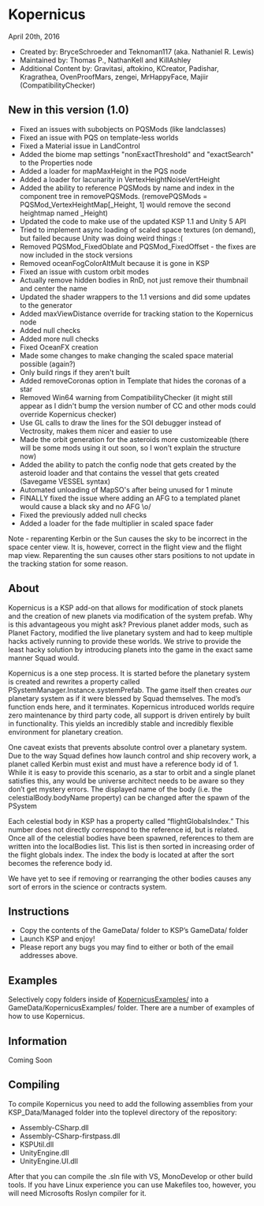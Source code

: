 Kopernicus
==============================
April 20th, 2016
* Created by: BryceSchroeder and Teknoman117 (aka. Nathaniel R. Lewis)
* Maintained by: Thomas P., NathanKell and KillAshley
* Additional Content by: Gravitasi, aftokino, KCreator, Padishar, Kragrathea, OvenProofMars, zengei, MrHappyFace, Majiir (CompatibilityChecker)

New in this version (1.0)
-------------------
* Fixed an issues with subobjects on PQSMods (like landclasses)
* Fixed an issue with PQS on template-less worlds
* Fixed a Material issue in LandControl
* Added the biome map settings "nonExactThreshold" and "exactSearch" to the Properties node
* Added a loader for mapMaxHeight in the PQS node
* Added a loader for lacunarity in VertexHeightNoiseVertHeight
* Added the ability to reference PQSMods by name and index in the component tree in removePQSMods. (removePQSMods = PQSMod_VertexHeightMap[_Height, 1] would remove the second heightmap named _Height)
* Updated the code to make use of the updated KSP 1.1 and Unity 5 API
* Tried to implement async loading of scaled space textures (on demand), but failed because Unity was doing weird things :(
* Removed PQSMod_FixedOblate and PQSMod_FixedOffset - the fixes are now included in the stock versions
* Removed oceanFogColorAltMult because it is gone in KSP
* Fixed an issue with custom orbit modes
* Actually remove hidden bodies in RnD, not just remove their thumbnail and center the name
* Updated the shader wrappers to the 1.1 versions and did some updates to the generator
* Added maxViewDistance override for tracking station to the Kopernicus node
* Added null checks
* Added more null checks
* Fixed OceanFX creation
* Made some changes to make changing the scaled space material possible (again?)
* Only build rings if they aren't built
* Added removeCoronas option in Template that hides the coronas of a star
* Removed Win64 warning from CompatibilityChecker (it might still appear as I didn't bump the version number of CC and other mods could override Kopernicus checker)
* Use GL calls to draw the lines for the SOI debugger instead of Vectrosity, makes them nicer and easier to use
* Made the orbit generation for the asteroids more customizeable (there will be some mods using it out soon, so I won't explain the structure now)
* Added the ability to patch the config node that gets created by the asteroid loader and that contains the vessel that gets created (Savegame VESSEL syntax)
* Automated unloading of MapSO's after being unused for 1 minute
* FINALLY fixed the issue where adding an AFG to a templated planet would cause a black sky and no AFG \o/
* Fixed the previously added null checks
* Added a loader for the fade multiplier in scaled space fader

Note - reparenting Kerbin or the Sun causes the sky to be incorrect in the space center view. It is, however, correct in the flight view and the flight map view.  Reparenting the sun causes other stars positions to not update in the tracking station for some reason.

About
-----
Kopernicus is a KSP add-on that allows for modification of stock planets and the creation of new planets via modification of the system prefab.  Why is this advantageous you might ask?  Previous planet adder mods, such as Planet Factory, modified the live planetary system and had to keep multiple hacks actively running to provide these worlds.  We strive to provide the least hacky solution by introducing planets into the game in the exact same manner Squad would.  

Kopernicus is a one step process.  It is started before the planetary system is created and rewrites a property called PSystemManager.Instance.systemPrefab.  The game itself then creates *our* planetary system as if it were blessed by Squad themselves.  The mod’s function ends here, and it terminates.  Kopernicus introduced worlds require zero maintenance by third party code, all support is driven entirely by built in functionality.  This yields an incredibly stable and incredibly flexible environment for planetary creation.

One caveat exists that prevents absolute control over a planetary system.  Due to the way Squad defines how launch control and ship recovery work, a planet called Kerbin must exist and must have a reference body id of 1.  While it is easy to provide this scenario, as a star to orbit and a single planet satisfies this, any would be universe architect needs to be aware so they don’t get mystery errors. The displayed name of the body (i.e. the celestialBody.bodyName property) can be changed after the spawn of the PSystem  

Each celestial body in KSP has a property called “flightGlobalsIndex.”  This number does not directly correspond to the reference id, but is related.  Once all of the celestial bodies have been spawned, references to them are written into the localBodies list.  This list is then sorted in increasing order of the flight globals index.  The index the body is located at after the sort becomes the reference body id.

We have yet to see if removing or rearranging the other bodies causes any sort of errors in the science or contracts system.


Instructions
------------
- Copy the contents of the GameData/ folder to KSP’s GameData/ folder
- Launch KSP and enjoy!
- Please report any bugs you may find to either or both of the email addresses above.

Examples
----------
Selectively copy folders inside of [KopernicusExamples/](https://github.com/Kopernicus/KopernicusExamples/) into a GameData/KopernicusExamples/ folder.  There are a number of examples of how to use Kopernicus.

Information
-----------
Coming Soon

Compiling
----------
To compile Kopernicus you need to add the following assemblies from your KSP_Data/Managed folder into the toplevel directory of the repository:

* Assembly-CSharp.dll
* Assembly-CSharp-firstpass.dll
* KSPUtil.dll
* UnityEngine.dll
* UnityEngine.UI.dll

After that you can compile the .sln file with VS, MonoDevelop or other build tools. If you have Linux experience you can use Makefiles too, however, you will need Microsofts Roslyn compiler for it. 

